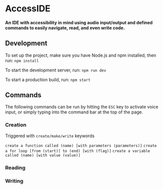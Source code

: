 # AccessIDE
#### An IDE with accessibility in mind using audio input/output and defined commands to easily navigate, read, and even write code.

## Development
To set up the project, make sure you have Node.js and npm installed, then run: `npm install`

To start the development server, run: `npm run dev`

To start a production build, run: `npm start`

## Commands
The following commands can be run by hitting the `ESC` key to activate voice input, or simply typing into the command bar at the top of the page.

### Creation
Triggered with `create/make/write` keywords

`create a function called (name) [with parameters (parameters)]`
`create a for loop [from (start)] to (end) [with (flag)]`
`create a variable called (name) [with value (value)]`

### Reading


### Writing

